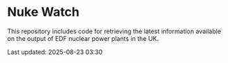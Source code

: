 # Nuke Watch

This repository includes code for retrieving the latest information available on the output of EDF nuclear power plants in the UK.

Last updated: 2025-08-23 03:30